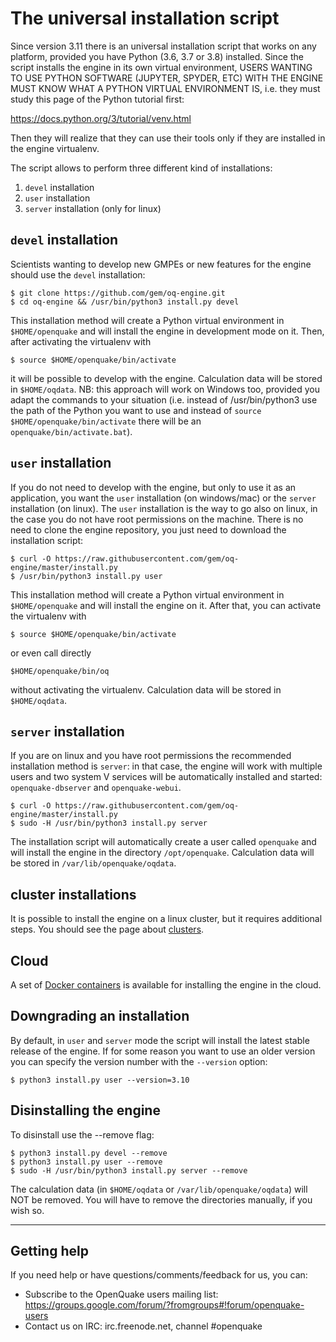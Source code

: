 # The universal installation script

Since version 3.11 there is an universal installation script that works on any platform, provided you have Python (3.6, 3.7 or 3.8) installed. Since the script installs the engine in its own virtual environment, USERS WANTING TO USE PYTHON SOFTWARE (JUPYTER, SPYDER, ETC) WITH THE ENGINE MUST KNOW WHAT A PYTHON VIRTUAL ENVIRONMENT IS, i.e. they must study this page of the Python tutorial first:

https://docs.python.org/3/tutorial/venv.html

Then they will realize that they can use their tools only if they are installed
in the engine virtualenv.

The script allows to perform three different kind of installations:

1. `devel` installation
2. `user` installation
3. `server` installation (only for linux)

## `devel` installation

Scientists wanting to develop new GMPEs or new features for the engine should use the `devel` installation:
```
$ git clone https://github.com/gem/oq-engine.git
$ cd oq-engine && /usr/bin/python3 install.py devel
```
This installation method will create a Python virtual environment in `$HOME/openquake` and will install the engine
in development mode on it. Then, after activating the virtualenv with
```
$ source $HOME/openquake/bin/activate
```
it will be possible to develop with the engine. Calculation data will be stored in `$HOME/oqdata`.
NB: this approach will work on Windows too, provided you adapt the commands to your situation
(i.e. instead of /usr/bin/python3 use the path of the Python you want to use and instead of
`source $HOME/openquake/bin/activate` there will be an `openquake/bin/activate.bat`).

## `user` installation

If you do not need to develop with the engine, but only to use it as an application, you want the `user` installation (on windows/mac) or the `server` installation (on linux). The `user` installation is the way to go also on linux, in the case you do not have root permissions on the machine. There is no need to clone the engine repository, you just need to download the installation script:
```
$ curl -O https://raw.githubusercontent.com/gem/oq-engine/master/install.py
$ /usr/bin/python3 install.py user
```
This installation method will create a Python virtual environment in `$HOME/openquake` and will install the engine on it.
After that, you can activate the virtualenv with
```
$ source $HOME/openquake/bin/activate
```
or even call directly
```
$HOME/openquake/bin/oq
```
without activating the virtualenv. Calculation data will be stored in `$HOME/oqdata`.

## `server` installation

If you are on linux and you have root permissions the recommended installation method is `server`: in that case, the engine will work
with multiple users and two system V services will be automatically installed and started: `openquake-dbserver` and `openquake-webui`.

```
$ curl -O https://raw.githubusercontent.com/gem/oq-engine/master/install.py
$ sudo -H /usr/bin/python3 install.py server
```

The installation script will automatically create a user called `openquake` and will install the engine in the directory `/opt/openquake`.
Calculation data will be stored in `/var/lib/openquake/oqdata`.

## cluster installations

It is possible to install the engine on a linux cluster, but it requires additional steps. You should see the page about [clusters](cluster.md).

## Cloud

A set of [Docker containers](docker.md) is available for installing the engine in the cloud.

## Downgrading an installation

By default, in `user` and `server` mode the script will install the latest stable release of the engine.
If for some reason you want to use an older version you can specify the version number with the ``--version`` option:
```
$ python3 install.py user --version=3.10
```
## Disinstalling the engine

To disinstall use the --remove flag:
```
$ python3 install.py devel --remove
$ python3 install.py user --remove
$ sudo -H /usr/bin/python3 install.py server --remove
```
The calculation data (in `$HOME/oqdata` or `/var/lib/openquake/oqdata`) will NOT be removed.
You will have to remove the directories manually, if you wish so.
***

## Getting help
If you need help or have questions/comments/feedback for us, you can:
  * Subscribe to the OpenQuake users mailing list: https://groups.google.com/forum/?fromgroups#!forum/openquake-users
  * Contact us on IRC: irc.freenode.net, channel #openquake
